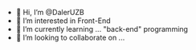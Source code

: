 - 👋 Hi, I’m @DalerUZB
- 👀 I’m interested in Front-End
- 🌱 I’m currently learning ... "back-end" programming
- 💞️ I’m looking to collaborate on ...

<!---
DalerUZB/DalerUZB is a ✨ special ✨ repository because its `README.md` (this file) appears on your GitHub profile.
You can click the Preview link to take a look at your changes.
--->
